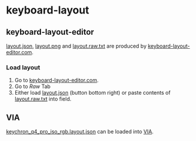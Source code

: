 # keyboard-layout

## keyboard-layout-editor
[layout.json](layout.json), [layout.png](layout.png) and [layout.raw.txt](layout.raw.txt) are produced by [keyboard-layout-editor.com](www.keyboard-layout-editor.com).

### Load layout 
1. Go to [keyboard-layout-editor.com](www.keyboard-layout-editor.com).
2. Go to _Raw_ Tab
3. Either load [layout.json](layout.json) (button bottom right) or paste contents of [layout.raw.txt](layout.raw.txt) into field.

## VIA

[keychron_q4_pro_iso_rgb.layout.json](keychron_q4_pro_iso_rgb.layout.json) can be loaded into [VIA](https://www.caniusevia.com/).
